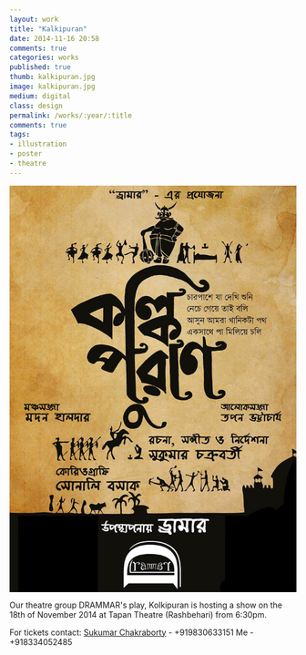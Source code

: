 ```yaml
---
layout: work
title: "Kalkipuran"
date: 2014-11-16 20:58
comments: true
categories: works
published: true
thumb: kalkipuran.jpg
image: kalkipuran.jpg
medium: digital
class: design
permalink: /works/:year/:title
comments: true
tags:
- illustration
- poster
- theatre
---
```

<img src="/images/works/kalkipuran.jpg" align="middle"/>

Our theatre group DRAMMAR's play, Kolkipuran is hosting a show on the 18th of November 2014 at Tapan Theatre (Rashbehari) from 6:30pm.

For tickets contact:
[Sukumar Chakraborty](https://www.facebook.com/sukumar.chakraborty.127) - +919830633151
Me - +918334052485